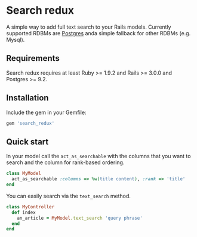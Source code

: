 # Search redux

A simple way to add full text search to your Rails models. Currently supported RDBMs are [Postgres](http://www.postgresql.org/docs/8.3/static/textsearch.html) anda simple fallback for other RDBMs (e.g. Mysql).

## Requirements

Search redux requires at least Ruby >= 1.9.2 and Rails >= 3.0.0 and Postgres >= 9.2.

## Installation

Include the gem in your Gemfile:

```ruby
gem 'search_redux'
```

## Quick start

In your model call the `act_as_searchable` with the columns that you want to search and the column for rank-based ordering.

```ruby
class MyModel
  act_as_searchable :columns => %w(title content), :rank => 'title'
end
```

You can easily search via the `text_search` method.

```ruby
class MyController
  def index
    an_article = MyModel.text_search 'query phrase'
  end
end
```
